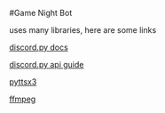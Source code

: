 #Game Night Bot

uses many libraries, here are some links

[discord.py docs](https://discordpy.readthedocs.io/en/latest/index.html)

[discord.py api guide](https://discordpy.readthedocs.io/en/latest/api.html)

[pyttsx3](https://pyttsx3.readthedocs.io/en/latest/)

[ffmpeg](https://ffmpeg.zeranoe.com/builds/)

